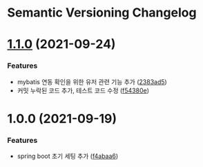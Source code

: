 # Semantic Versioning Changelog

# [1.1.0](https://github.com/f-lab-edu/cozy/compare/v1.0.0...v1.1.0) (2021-09-24)


### Features

* mybatis 연동 확인을 위한 유저 관련 기능 추가 ([2383ad5](https://github.com/f-lab-edu/cozy/commit/2383ad5246ac291b3acc5c0ae432de2ef2341956))
* 커밋 누락된 코드 추가, 테스트 코드 수정 ([f54380e](https://github.com/f-lab-edu/cozy/commit/f54380e46d917899a405daf53bd4d1d014f6528f))

# 1.0.0 (2021-09-19)


### Features

* spring boot 초기 세팅 추가 ([f4abaa6](https://github.com/f-lab-edu/cozy/commit/f4abaa61efce711f79d134213205ce95ad5616d7))
